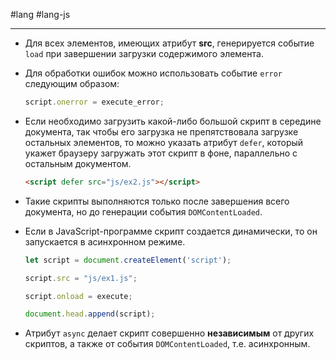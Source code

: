 #lang #lang-js 

---
- Для всех элементов, имеющих атрибут **src**, генерируется событие `load` при завершении загрузки содержимого элемента.
- Для обработки ошибок можно использовать событие `error` следующим образом:

  ```javascript
  script.onerror = execute_error;
  ```

- Если необходимо загрузить какой-либо большой скрипт в середине документа, так чтобы его загрузка не препятствовала загрузке остальных элементов, то можно указать атрибут `defer`, который укажет браузеру загружать этот скрипт в фоне, параллельно с остальным документом.

  ```html
  <script defer src="js/ex2.js"></script>
  ```

- Такие скрипты выполняются только после завершения всего документа, но до генерации события `DOMContentLoaded`.
- Если в JavaScript-программе скрипт создается динамически, то он запускается в асинхронном режиме.

  ```javascript
  let script = document.createElement('script');
  
  script.src = "js/ex1.js";
  
  script.onload = execute;
  
  document.head.append(script);
  ```

- Атрибут `async` делает скрипт совершенно **независимым** от других скриптов, а также от события `DOMContentLoaded`, т.е. асинхронным.
